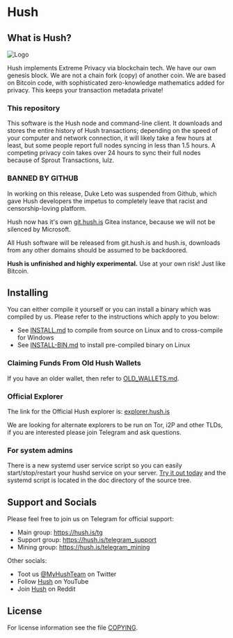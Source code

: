 # Hush

## What is Hush?

![Logo](doc/hush/hush.png "Logo")

Hush implements Extreme Privacy via blockchain tech. We have our own
genesis block. We are not a chain fork (copy) of another coin. We are based on
Bitcoin code, with sophisticated zero-knowledge mathematics added for privacy.
This keeps your transaction metadata private!

### This repository

This software is the Hush node and command-line client. It downloads and stores
the entire history of Hush transactions; depending on the speed of your
computer and network connection, it will likely take a few hours at least, but
some people report full nodes syncing in less than 1.5 hours. A competing privacy
coin takes over 24 hours to sync their full nodes because of Sprout Transactions, lulz.

### BANNED BY GITHUB

In working on this release, Duke Leto was suspended from Github, which gave Hush developers
the impetus to completely leave that racist and censorship-loving platform.

Hush now has it's own [git.hush.is](https://git.hush.is/hush) Gitea instance,
because we will not be silenced by Microsoft.

All Hush software will be released from git.hush.is and hush.is, downloads from any other
domains should be assumed to be backdoored.

**Hush is unfinished and highly experimental.** Use at your own risk! Just like Bitcoin.

## Installing

You can either compile it yourself or you can install a binary which was compiled by us.
Please refer to the instructions which apply to you below:

* See [INSTALL.md](INSTALL.md) to compile from source on Linux and to cross-compile for Windows
* See [INSTALL-BIN.md](INSTALL-BIN.md) to install pre-compiled binary on Linux

### Claiming Funds From Old Hush Wallets

If you have an older wallet, then refer to [OLD_WALLETS.md](OLD_WALLETS.md).

### Official Explorer

The link for the Official Hush explorer is: [explorer.hush.is](https://explorer.hush.is)

We are looking for alternate explorers to be run on Tor, i2P and other TLDs, if you are interested
please join Telegram and ask questions.

### For system admins

There is a new systemd user service script so you can easily start/stop/restart your hushd service on your server.
[Try it out today](doc/hushd-systemd.md) and the systemd script is located in the doc directory of the source tree.

## Support and Socials

Please feel free to join us on Telegram for official support:
* Main group: https://hush.is/tg
* Support group: https://hush.is/telegram_support
* Mining group: https://hush.is/telegram_mining

Other socials:
* Toot us <a href="https://hush.is/twitter">@MyHushTeam</a> on Twitter
* Follow <a href="https://hush.is/yt">Hush</a> on YouTube
* Join <a href="https://hush.is/reddit">Hush</a> on Reddit

## License

For license information see the file [COPYING](COPYING).
